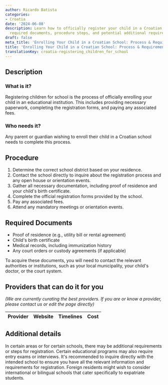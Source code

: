 ```yaml
---
author: Ricardo Batista
categories:
- Croatia
date: '2024-06-08'
description: Learn how to officially register your child in a Croatian school, including
  required documents, procedure steps, and potential additional requirements.
draft: false
meta_title: 'Enrolling Your Child in a Croatian School: Process & Requirements'
title: 'Enrolling Your Child in a Croatian School: Process & Requirements'
translationKey: croatia-registering_children_for_school
---
```



## Description
### What is it?
Registering children for school is the process of officially enrolling your child in an educational institution. This includes providing necessary paperwork, completing the registration forms, and paying any associated fees.

### Who needs it?
Any parent or guardian wishing to enroll their child in a Croatian school needs to complete this process.

## Procedure

1. Determine the correct school district based on your residence.
2. Contact the school directly to inquire about the registration process and any open house or orientation events.
3. Gather all necessary documentation, including proof of residence and your child's birth certificate.
4. Complete the official registration forms provided by the school.
5. Pay any associated fees.
6. Attend any mandatory meetings or orientation events.

## Required Documents

- Proof of residence (e.g., utility bill or rental agreement)
- Child's birth certificate
- Medical records, including immunization history
- Any court orders or custody agreements (if applicable)

To acquire these documents, you will need to contact the relevant authorities or institutions, such as your local municipality, your child's doctor, or the court system. 

## Providers that can do it for you

_(We are currently curating the best providers. If you are or know a provider, please contact us or edit the page directly)_

| Provider        |     Website     |     Timelines    |       Cost      |
| --------------- | --------------- |  :-------------: | :-------------: |

## Additional details

In certain areas or for certain schools, there may be additional requirements or steps for registration. Certain educational programs may also require entry exams or interviews. It's recommended to inquire directly with the intended school to ensure you have all the relevant information and requirements for registration. Foreign residents might wish to consider international or bilingual schools that cater specifically to expatriate students.